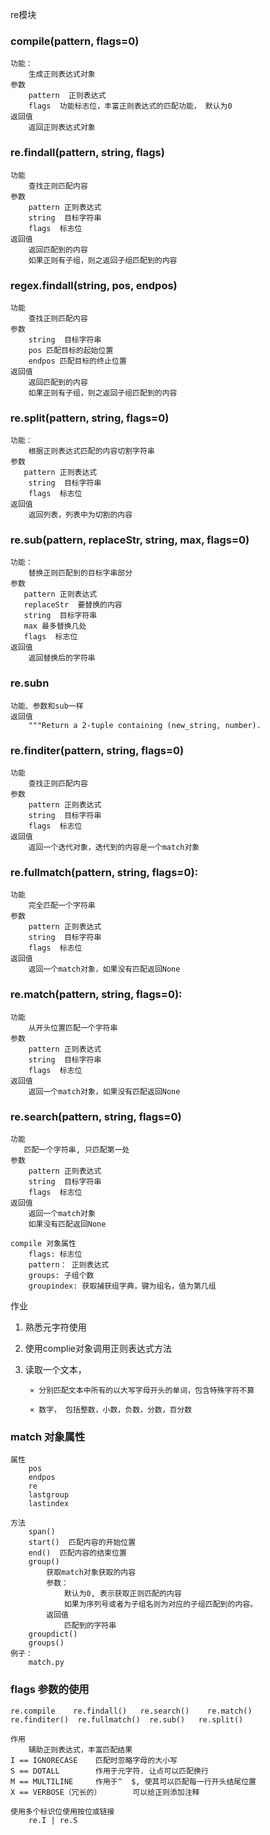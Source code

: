 


re模块

### compile(pattern, flags=0)

```
功能：
    生成正则表达式对象
参数
    pattern  正则表达式
    flags  功能标志位，丰富正则表达式的匹配功能， 默认为0
返回值
    返回正则表达式对象
```


### re.findall(pattern, string, flags)

```
功能
    查找正则匹配内容
参数
    pattern 正则表达式
    string  目标字符串
    flags  标志位
返回值
    返回匹配到的内容
    如果正则有子组，则之返回子组匹配到的内容
```

### regex.findall(string, pos, endpos)

```
功能
    查找正则匹配内容
参数
    string  目标字符串
    pos 匹配目标的起始位置
    endpos 匹配目标的终止位置
返回值
    返回匹配到的内容
    如果正则有子组，则之返回子组匹配到的内容
```

### re.split(pattern, string, flags=0)

```
功能：
    根据正则表达式匹配的内容切割字符串
参数
   pattern 正则表达式
    string  目标字符串
    flags  标志位
返回值
    返回列表，列表中为切割的内容
```

### re.sub(pattern, replaceStr, string, max, flags=0)

```
功能：
    替换正则匹配到的目标字串部分
参数
   pattern 正则表达式
   replaceStr  要替换的内容
   string  目标字符串
   max 最多替换几处
   flags  标志位
返回值
    返回替换后的字符串
```

### re.subn

```
功能、参数和sub一样
返回值
    """Return a 2-tuple containing (new_string, number).
```

### re.finditer(pattern, string, flags=0)

```
功能
    查找正则匹配内容
参数
    pattern 正则表达式
    string  目标字符串
    flags  标志位
返回值
    返回一个迭代对象，迭代到的内容是一个match对象
```

### re.fullmatch(pattern, string, flags=0):

```
功能
    完全匹配一个字符串
参数
    pattern 正则表达式
    string  目标字符串
    flags  标志位
返回值
    返回一个match对象，如果没有匹配返回None
```

### re.match(pattern, string, flags=0):

```
功能
    从开头位置匹配一个字符串
参数
    pattern 正则表达式
    string  目标字符串
    flags  标志位
返回值
    返回一个match对象，如果没有匹配返回None
```

### re.search(pattern, string, flags=0)

```
功能
   匹配一个字符串, 只匹配第一处
参数
    pattern 正则表达式
    string  目标字符串
    flags  标志位
返回值
    返回一个match对象
    如果没有匹配返回None

compile 对象属性
    flags: 标志位
    pattern： 正则表达式
    groups: 子组个数
    groupindex: 获取捕获组字典，键为组名，值为第几组
```


作业

1. 熟悉元字符使用
2. 使用complie对象调用正则表达式方法
3. 读取一个文本，

        × 分别匹配文本中所有的以大写字母开头的单词，包含特殊字符不算

        × 数字， 包括整数，小数，负数，分数，百分数


### match 对象属性

```
属性
    pos
    endpos
    re
    lastgroup
    lastindex

方法
    span()
    start()  匹配内容的开始位置
    end()  匹配内容的结束位置
    group()
        获取match对象获取的内容
        参数：
            默认为0, 表示获取正则匹配的内容
            如果为序列号或者为子组名则为对应的子组匹配到的内容。
        返回值
            匹配到的字符串
    groupdict()
    groups()
例子：
    match.py
```


### flags 参数的使用

```
re.compile    re.findall()   re.search()    re.match()
re.finditer()  re.fullmatch()  re.sub()   re.split()

作用
    辅助正则表达式，丰富匹配结果
I == IGNORECASE    匹配时忽略字母的大小写
S == DOTALL        作用于元字符. 让点可以匹配换行
M == MULTILINE     作用于^  $, 使其可以匹配每一行开头结尾位置
X == VERBOSE（冗长的）       可以给正则添加注释

使用多个标识位使用按位或链接
    re.I | re.S
```
